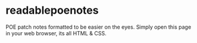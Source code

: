# readablepoenotes
POE patch notes formatted to be easier on the eyes.
Simply open this page in your web browser, its all HTML & CSS.
